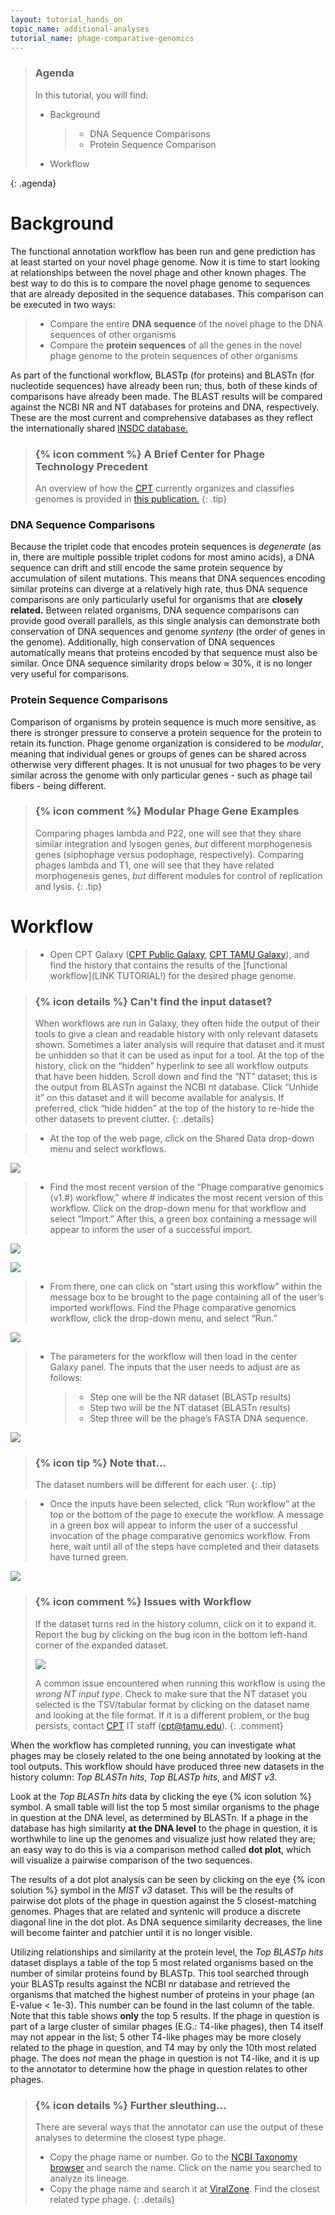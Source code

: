 ```yaml
---
layout: tutorial_hands_on
topic_name: additional-analyses
tutorial_name: phage-comparative-genomics
---
```

> ### Agenda
>
> In this tutorial, you will find:
>
> * Background
>
>    > * DNA Sequence Comparisons
>    > * Protein Sequence Comparison
>
> * Workflow
>
{: .agenda}

# Background

The functional annotation workflow has been run and gene prediction has at least started on your novel phage genome. Now it is time to start looking at relationships between the novel phage and other known phages. The best way to do this is to compare the novel phage genome to sequences that are already deposited in the sequence databases. This comparison can be executed in two ways:

> * Compare the entire **DNA sequence** of the novel phage to the DNA sequences of other organisms
> * Compare the **protein sequences** of all the genes in the novel phage genome to the protein sequences of other organisms

As part of the functional workflow, BLASTp (for proteins) and BLASTn (for nucleotide sequences) have already been run; thus, both of these kinds of comparisons have already been made. The BLAST results will be compared against the NCBI NR and NT databases for proteins and DNA, respectively. These are the most current and comprehensive databases as they reflect the internationally shared [INSDC database.](http://www.insdc.org/)

> ### {% icon comment %} A Brief Center for Phage Technology Precedent
> An overview of how the [CPT](https://cpt.tamu.edu/) currently organizes and classifies genomes is provided in [this publication.](https://www.ncbi.nlm.nih.gov/pmc/articles/PMC5408676/pdf/viruses-09-00070.pdf)
{: .tip}

### DNA Sequence Comparisons

Because the triplet code that encodes protein sequences is *degenerate* (as in, there are multiple possible triplet codons for most amino acids), a DNA sequence can drift and still encode the same protein sequence by accumulation of silent mutations. This means that DNA sequences encoding similar proteins can diverge at a relatively high rate, thus DNA sequence comparisons are only particularly useful for organisms that are **closely related.** Between related organisms, DNA sequence comparisons can provide good overall parallels, as this single analysis can demonstrate both conservation of DNA sequences and genome *synteny* (the order of genes in the genome). Additionally, high conservation of DNA sequences automatically means that proteins encoded by that sequence must also be similar. Once DNA sequence similarity drops below ≈ 30%, it is no longer very useful for comparisons.

### Protein Sequence Comparisons

Comparison of organisms by protein sequence is much more sensitive, as there is stronger pressure to conserve a protein sequence for the protein to retain its function. Phage genome organization is considered to be *modular*, meaning that individual genes or groups of genes can be shared across otherwise very different phages. It is not unusual for two phages to be very similar across the genome with only particular genes - such as phage tail fibers - being different.

> ### {% icon comment %} Modular Phage Gene Examples
> Comparing phages lambda and P22, one will see that they share similar integration and lysogen genes, *but* different morphogenesis genes (siphophage versus podophage, respectively).
> Comparing phages lambda and T1, one will see that they have related morphogenesis genes, *but* different modules for control of replication and lysis.
{: .tip}

# Workflow

> * Open CPT Galaxy ([CPT Public Galaxy](https://cpt.tamu.edu/galaxy-pub), [CPT TAMU Galaxy](https://cpt.tamu.edu/galaxy)), and find the history that contains the results of the [functional workflow](LINK TUTORIAL!) for the desired phage genome.

> ### {% icon details %} Can't find the input dataset?
> When workflows are run in Galaxy, they often hide the output of their tools to give a clean and readable history with only relevant datasets shown. Sometimes a later analysis will require that dataset and it must be unhidden so that it can be used as input for a tool. 
>At the top of the history, click on the “hidden” hyperlink to see all workflow outputs that have been hidden. Scroll down and find the “NT” dataset; this is the output from BLASTn against the NCBI nt database. Click “Unhide it” on this dataset and it will become available for analysis. If preferred, click “hide hidden” at the top of the history to re-hide the other datasets to prevent clutter.
{: .details}

> * At the top of the web page, click on the Shared Data drop-down menu and select workflows.

![](../../images/phage-comparative-genomics-screenshots/1_go_to_workflows.png)

> * Find the most recent version of the “Phage comparative genomics (v1.#) workflow,” where # indicates the most recent version of this workflow. Click on the drop-down menu for that workflow and select “Import.” After this, a green box containing a message will appear to inform the user of a successful import.

![](../../images/phage-comparative-genomics-screenshots/2_import_workflow.png)

![](../../images/phage-comparative-genomics-screenshots/3_successful_import.png)

> * From there, one can click on “start using this workflow” within the message box to be brought to the page containing all of the user’s imported workflows. Find the Phage comparative genomics workflow, click the drop-down menu, and select “Run.”

![](../../images/phage-comparative-genomics-screenshots/4_run_workflow.png)

> * The parameters for the workflow will then load in the center Galaxy panel. The inputs that the user needs to adjust are as follows:
>    > * Step one will be the NR dataset (BLASTp results)
>    > * Step two will be the NT dataset (BLASTn results)
>    > * Step three will be the phage’s FASTA DNA sequence.

![](../../images/phage-comparative-genomics-screenshots/5_workflow_parameters.png)

> ### {% icon tip %} Note that…
> The dataset numbers will be different for each user.
{: .tip}

> * Once the inputs have been selected, click “Run workflow” at the top or the bottom of the page to execute the workflow. A message in a green box will appear to inform the user of a successful invocation of the phage comparative genomics workflow. From here, wait until all of the steps have completed and their datasets have turned green.

![](../../images/phage-comparative-genomics-screenshots/6_successful_invocation.png)

> ### {% icon comment %} Issues with Workflow
> If the dataset turns red in the history column, click on it to expand it. Report the bug by clicking on the bug icon in the bottom left-hand corner of the expanded dataset.
>
> ![](../../images/phage-comparative-genomics-screenshots/7_report_bug.png)
>
> A common issue encountered when running this workflow is using the *wrong NT input type*. Check to make sure that the NT dataset you selected is the TSV/tabular format by clicking on the dataset name and looking at the file format. If it is a different problem, or the bug persists, contact [CPT](https://cpt.tamu.edu) IT staff (cpt@tamu.edu).
{: .comment}

When the workflow has completed running, you can investigate what phages may be closely related to the one being annotated by looking at the tool outputs. This workflow should have produced three new datasets in the history column: *Top BLASTn hits*, *Top BLASTp hits*, and *MIST v3*.

Look at the *Top BLASTn hits* data by clicking the eye {% icon solution %} symbol. A small table will list the top 5 most similar organisms to the phage in question at the DNA level, as determined by BLASTn. If a phage in the database has high similarity **at the DNA level** to the phage in question, it is worthwhile to line up the genomes and visualize just how related they are; an easy way to do this is via a comparison method called  **dot plot**, which will visualize a pairwise comparison of the two sequences.

The results of a dot plot analysis can be seen by clicking on the eye {% icon solution %} symbol in the *MIST v3* dataset. This will be the results of pairwise dot plots of the phage in question against the 5 closest-matching genomes. Phages that are related and syntenic will produce a discrete diagonal line in the dot plot. As DNA sequence similarity decreases, the line will become fainter and patchier until it is no longer visible.

Utilizing relationships and similarity at the protein level, the *Top BLASTp hits* dataset displays a table of the top 5 most related organisms based on the number of similar proteins found by BLASTp. This tool searched through your BLASTp results against the NCBI nr database and retrieved the organisms that matched the highest number of proteins in your phage (an E-value < 1e-3). This number can be found in the last column of the table. Note that this table shows **only** the top 5 results. If the phage in question is part of a large cluster of similar phages (E.G.: T4-like phages), then T4 itself may not appear in the list; 5 other T4-like phages may be more closely related to the phage in question, and T4 may by only the 10th most related phage. The does *not* mean the phage in question is not T4-like, and it is up to the annotator to determine how the phage in question relates to other phages.

> ### {% icon details %} Further sleuthing...
> There are several ways that the annotator can use the output of these analyses to determine the closest type phage.
> * Copy the phage name or number. Go to the [NCBI Taxonomy browser](https://www.ncbi.nlm.nih.gov/taxonomy/) and search the name. Click on the name you searched to analyze its lineage.
> * Copy the phage name and search it at [ViralZone](https://talk.ictvonline.org/taxonomy/). Find the closest related type phage.
{: .details}

